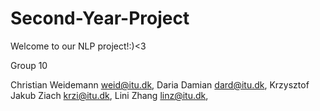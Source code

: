 # Second-Year-Project
Welcome to our NLP project!:)<3

Group 10

Christian Weidemann weid@itu.dk,
Daria Damian dard@itu.dk,
Krzysztof Jakub Ziach krzi@itu.dk,
Lini Zhang linz@itu.dk,


